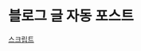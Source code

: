 # 블로그 글 자동 포스트
[스크립트](https://script.google.com/home/projects/1PYrqUJJEcE-vZThFR1ESdOMzPoPYu8jctqeAXA8Tl9CeeEp231eqsFMD/edit)